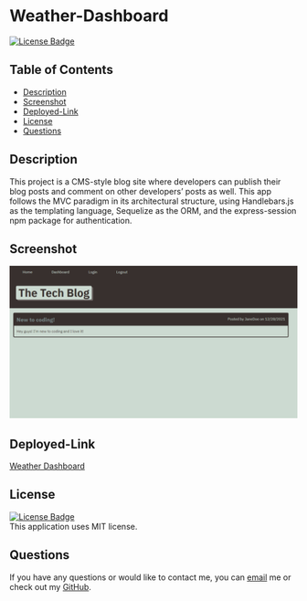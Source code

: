 # Weather-Dashboard

[![License Badge](https://img.shields.io/static/v1?label=License&message=MIT&color=blue&?style=plastic&link=https://choosealicense.com/licenses/mit/)](https://choosealicense.com/licenses/mit/)

## Table of Contents
 - [Description](#Description)
 - [Screenshot](#Screenshot)
 - [Deployed-Link](#Deployed-Link)
 - [License](#License)
 - [Questions](#Questions)

## Description
This project is a CMS-style blog site where developers can publish their blog posts and comment on other developers’ posts as well. This app follows the MVC paradigm in its architectural structure, using Handlebars.js as the templating language, Sequelize as the ORM, and the express-session npm package for authentication.

## Screenshot
![](https://github.com/NicoleWrz/Tech-Blog/blob/dade7a891e6cc20e25e7a54222a67017065b62f6/public/techblog%20SS.png)
  
## Deployed-Link
[Weather Dashboard](https://nicolewrz.github.io/Weather-Dashboard/)

## License
[![License Badge](https://img.shields.io/static/v1?label=License&message=MIT&color=blue&?style=plastic&link=https://choosealicense.com/licenses/mit/)](https://choosealicense.com/licenses/mit/)
</br>
This application uses MIT license. 

## Questions 
If you have any questions or would like to contact me, you can [email](mailto:nicolewrz@gmail.com) me
or check out my [GitHub](https://github.com/nicolewrz).